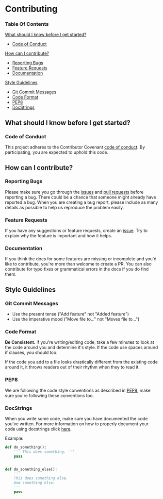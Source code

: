 # Contributing

### Table Of Contents

[What should I know before I get started?](#what-should-i-know-before-i-get-started)
 * [Code of Conduct](#code-of-conduct)

[How can I contribute?](#how-can-i-contribute)
 * [Reporting Bugs](#reporting-bugs)
 * [Feature Requests](#feature-requests)
 * [Documentation](#documentation)

[Style Guidelines](#style-guidelines)
  * [Git Commit Messages](#git-commit-messages)
  * [Code Format](#code-format)
  * [PEP8](#pep8)
  * [DocStrings](#docstrings)

## What should I know before I get started?

### Code of Conduct

This project adheres to the Contributor Covenant [code of conduct](CODE_OF_CONDUCT.md). By participating, you are expected to uphold this code.

## How can I contribute?

### Reporting Bugs

Please make sure you go through the [issues](https://github.com/kabirbaidhya/inferex/issues) and [pull requests](https://github.com/kabirbaidhya/inferex/pulls) before reporting a bug. There could be a chance that someone might already have reported a bug. When you are creating a bug report, please include as many details as possible to help us reproduce the problem easily.

### Feature Requests

If you have any suggestions or feature requests, create an [issue](https://github.com/kabirbaidhya/inferex/issues). Try to explain why the feature is important and how it helps.

### Documentation

If you think the docs for some features are missing or incomplete and you'd like to contribute, you're more than welcome to create a PR. You can also contribute for typo fixes or grammatical errors in the docs if you do find them.

## Style Guidelines

### Git Commit Messages

* Use the present tense ("Add feature" not "Added feature")
* Use the imperative mood ("Move file to..." not "Moves file to...")

### Code Format

**Be Consistent.** If you're writing/editing code, take a few minutes to look at the code around you and determine it's style. If the code use spaces around if clauses, you should too.

If the code you add to a file looks drastically different from the existing code around it, it throws readers out of their rhythm when they to read it.

### PEP8
We are following the code style conventions as described in [PEP8](http://pep8.org/), make sure you're following these conventions too.

### DocStrings

When you write some code, make sure you have documented the code you've written. For more information on how to properly document your code using docstrings click [here](http://docs.python-guide.org/en/latest/writing/documentation/).

Example:

```python
def do_something():
    ''' This does something. '''
    pass


def do_something_else():
    '''
    This does something else.
    And something else.
    '''
    pass

```

